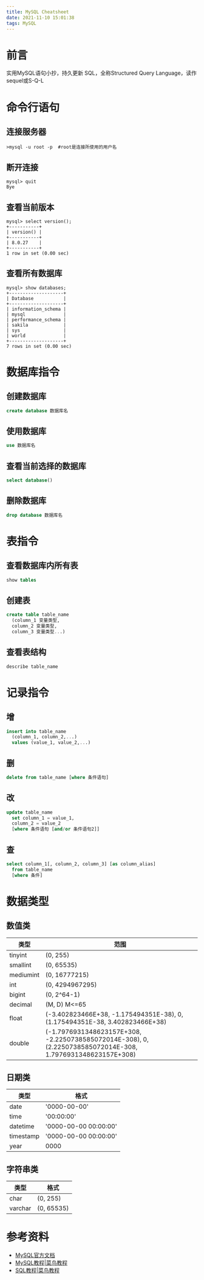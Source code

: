```yaml
---
title: MySQL Cheatsheet
date: 2021-11-10 15:01:38
tags: MySQL
---
```

# 前言
实用MySQL语句小抄，持久更新
SQL，全称Structured Query Language，读作sequel或S-Q-L

# 命令行语句

## 连接服务器
```
>mysql -u root -p  #root是连接所使用的用户名
```

## 断开连接
```
mysql> quit
Bye
```

## 查看当前版本
```
mysql> select version();
+-----------+
| version() |
+-----------+
| 8.0.27    |
+-----------+
1 row in set (0.00 sec)
```

## 查看所有数据库
```
mysql> show databases;
+--------------------+
| Database           |
+--------------------+
| information_schema |
| mysql              |
| performance_schema |
| sakila             |
| sys                |
| world              |
+--------------------+
7 rows in set (0.00 sec)
```

# 数据库指令

## 创建数据库
```sql
create database 数据库名
```

## 使用数据库
```sql
use 数据库名
```

## 查看当前选择的数据库
```sql
select database()
```

## 删除数据库
```sql
drop database 数据库名
```

# 表指令
## 查看数据库内所有表
```sql
show tables
```

## 创建表
```sql
create table table_name
  (column_1 变量类型,
  column_2 变量类型,
  column_3 变量类型...)
```

## 查看表结构
```sql
describe table_name
```

# 记录指令
## 增
```sql
insert into table_name
  (column_1, column_2,...)
  values (value_1, value_2,...)
```

## 删
```sql
delete from table_name [where 条件语句]
```

## 改
```sql
update table_name
  set column_1 = value_1,
  column_2 = value_2
  [where 条件语句 [and/or 条件语句2]]
```

## 查
```sql
select column_1[, column_2, column_3] [as column_alias]
  from table_name
  [where 条件]
```

# 数据类型
## 数值类
| 类型 | 范围 |
| ---- | ---- |
| tinyint | (0, 255) |
| smallint | (0, 65535) |
| mediumint | (0, 16777215) |
| int | (0, 4294967295) |
| bigint | (0, 2^64-1) |
| decimal | (M, D) M<=65 |
| float | (-3.402823466E+38, -1.175494351E-38), 0, (1.175494351E-38, 3.402823466E+38) |
| double | (-1.7976931348623157E+308, -2.2250738585072014E-308), 0, (2.2250738585072014E-308, 1.7976931348623157E+308) |

## 日期类
| 类型 | 格式 |
| --- | --- |
| date | '0000-00-00' |
| time | '00:00:00' |
| datetime | '0000-00-00 00:00:00' |
| timestamp | '0000-00-00 00:00:00' |
| year | 0000 |

## 字符串类
| 类型 | 格式 |
|---|---|
| char | (0, 255) |
| varchar | (0, 65535) |

# 参考资料
- [MySQL官方文档](https://dev.mysql.com/doc/refman/8.0/en/)
- [MySQL教程|菜鸟教程](https://www.runoob.com/mysql/mysql-tutorial.html)
- [SQL教程|菜鸟教程](https://www.runoob.com/sql/sql-tutorial.html)
